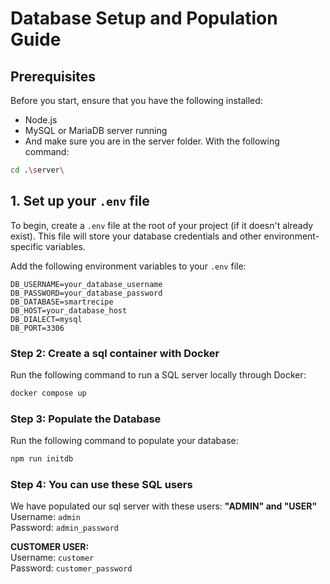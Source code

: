 # Database Setup and Population Guide

## Prerequisites

Before you start, ensure that you have the following installed:
- Node.js
- MySQL or MariaDB server running
- And make sure you are in the server folder. With the following command:
```bash
cd .\server\
```

## 1. Set up your `.env` file

To begin, create a `.env` file at the root of your project (if it doesn't already exist). This file will store your database credentials and other environment-specific variables.

Add the following environment variables to your `.env` file:

```env
DB_USERNAME=your_database_username
DB_PASSWORD=your_database_password
DB_DATABASE=smartrecipe
DB_HOST=your_database_host
DB_DIALECT=mysql
DB_PORT=3306
```

### Step 2: Create a sql container with Docker
Run the following command to run a SQL server locally through Docker:

```bash
docker compose up
```

### Step 3: Populate the Database
Run the following command to populate your database:

```bash
npm run initdb
```

### Step 4: You can use these SQL users
We have populated our sql server with these users:
**"ADMIN" and "USER"**  
Username: `admin`  
Password: `admin_password`

**CUSTOMER USER:**  
Username: `customer`  
Password: `customer_password`

